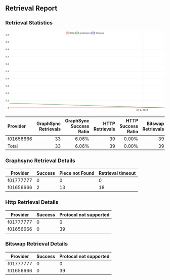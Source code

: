 ## Retrieval Report
### Retrieval Statistics
<img src="https://raw.githubusercontent.com/data-preservation-programs/filplus-checker-assets/main/filecoin-project/filecoin-plus-large-datasets/issues/1051/1688353617525.png"/>

| Provider  | GraphSync Retrievals | GraphSync Success Ratio | HTTP Retrievals | HTTP Success Ratio | Bitswap Retrievals | Bitswap Success Ratio |
| :-------- | -------------------: | ----------------------: | --------------: | -----------------: | -----------------: | --------------------: |
| f01656666 |                   33 |                   6.06% |              39 |              0.00% |                 39 |                 0.00% |
| Total     |                   33 |                   6.06% |              39 |              0.00% |                 39 |                 0.00% |

### Graphsync Retrieval Details
| Provider  | Success | Piece not Found | Retrieval timeout |
| --------- | ------- | --------------- | ----------------- |
| f01777777 | 0       | 0               | 0                 |
| f01656666 | 2       | 13              | 18                |

### Http Retrieval Details
| Provider  | Success | Protocol not supported |
| --------- | ------- | ---------------------- |
| f01777777 | 0       | 0                      |
| f01656666 | 0       | 39                     |

### Bitswap Retrieval Details
| Provider  | Success | Protocol not supported |
| --------- | ------- | ---------------------- |
| f01777777 | 0       | 0                      |
| f01656666 | 0       | 39                     |
